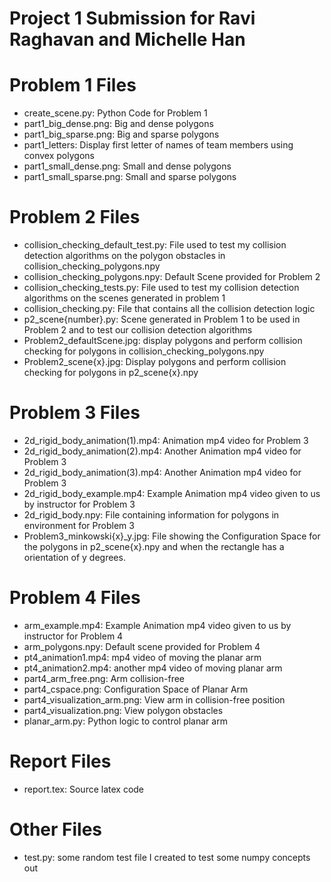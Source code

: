 # Project 1 Submission for Ravi Raghavan and Michelle Han

# Problem 1 Files
- create_scene.py: Python Code for Problem 1
- part1_big_dense.png: Big and dense polygons
- part1_big_sparse.png: Big and sparse polygons
- part1_letters: Display first letter of names of team members using convex polygons
- part1_small_dense.png: Small and dense polygons
- part1_small_sparse.png: Small and sparse polygons

# Problem 2 Files
- collision_checking_default_test.py: File used to test my collision detection algorithms on the polygon obstacles in collision_checking_polygons.npy
- collision_checking_polygons.npy: Default Scene provided for Problem 2
- collision_checking_tests.py: File used to test my collision detection algorithms on the scenes generated in problem 1
- collision_checking.py: File that contains all the collision detection logic
- p2_scene{number}.py: Scene generated in Problem 1 to be used in Problem 2 and to test our collision detection algorithms
- Problem2_defaultScene.jpg: display polygons and perform collision checking for polygons in collision_checking_polygons.npy
- Problem2_scene{x}.jpg: Display polygons and perform collision checking for polygons in p2_scene{x}.npy


# Problem 3 Files
- 2d_rigid_body_animation(1).mp4: Animation mp4 video for Problem 3
- 2d_rigid_body_animation(2).mp4: Another Animation mp4 video for Problem 3
- 2d_rigid_body_animation(3).mp4: Another Animation mp4 video for Problem 3
- 2d_rigid_body_example.mp4: Example Animation mp4 video given to us by instructor for Problem 3
- 2d_rigid_body.npy: File containing information for polygons in environment for Problem 3
- Problem3_minkowski{x}_y.jpg: File showing the Configuration Space for the polygons in p2_scene{x}.npy and when the rectangle has a orientation of y degrees. 

# Problem 4 Files
- arm_example.mp4: Example Animation mp4 video given to us by instructor for Problem 4
- arm_polygons.npy: Default scene provided for Problem 4
- pt4_animation1.mp4: mp4 video of moving the planar arm
- pt4_animation2.mp4: another mp4 video of moving planar arm
- part4_arm_free.png: Arm collision-free
- part4_cspace.png: Configuration Space of Planar Arm
- part4_visualization_arm.png: View arm in collision-free position
- part4_visualization.png: View polygon obstacles
- planar_arm.py: Python logic to control planar arm

# Report Files
- report.tex: Source latex code


# Other Files
- test.py: some random test file I created to test some numpy concepts out
